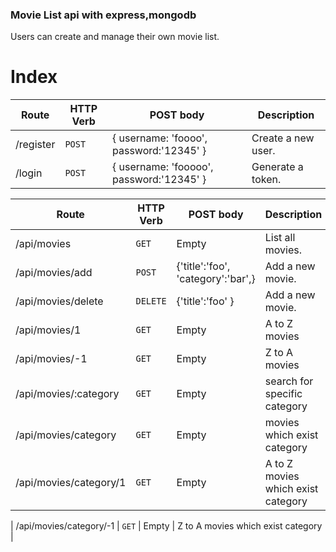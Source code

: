 ### Movie List api with express,mongodb
Users can create and manage their own movie list.
# Index

| Route | HTTP Verb	 | POST body	 | Description	 |
| --- | --- | --- | --- |
| /register | `POST` | { username: 'foooo', password:'12345' } | Create a new user. |
| /login | `POST` | { username: 'fooooo', password:'12345' } | Generate a token. |


| Route | HTTP Verb	 | POST body	 | Description	 |
| --- | --- | --- | --- |
| /api/movies | `GET` | Empty | List all movies. |
| /api/movies/add | `POST` | {'title':'foo', 'category':'bar',}  | Add a new movie. |
| /api/movies/delete | `DELETE` | {'title':'foo' } | Add a new movie. |
| /api/movies/1 | `GET` | Empty | A to Z movies |
| /api/movies/-1 | `GET` | Empty | Z to A movies |
| /api/movies/:category | `GET` | Empty | search for specific category |
| /api/movies/category | `GET` | Empty | movies which exist category |
| /api/movies/category/1 | `GET` | Empty | A to Z movies which exist category |

| /api/movies/category/-1 | `GET` | Empty | Z to A movies which exist category |




